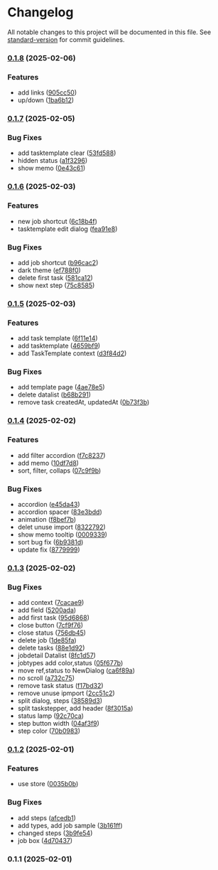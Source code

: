 # Changelog

All notable changes to this project will be documented in this file. See [standard-version](https://github.com/conventional-changelog/standard-version) for commit guidelines.

### [0.1.8](https://github.com/aion0721/task-stepper/compare/v0.1.7...v0.1.8) (2025-02-06)


### Features

* add links ([905cc50](https://github.com/aion0721/task-stepper/commit/905cc50f2d06b89cc11ffcca55de31a93693cce7))
* up/down ([1ba6b12](https://github.com/aion0721/task-stepper/commit/1ba6b12fdb5e0756027ee8c7a4953564162c5edb))

### [0.1.7](https://github.com/aion0721/task-stepper/compare/v0.1.6...v0.1.7) (2025-02-05)


### Bug Fixes

* add tasktemplate clear ([53fd588](https://github.com/aion0721/task-stepper/commit/53fd5882a3b4240b41615eaa12012f64db6e5304))
* hidden status ([a1f3296](https://github.com/aion0721/task-stepper/commit/a1f3296e5f55500ce3d50f6c97d348cf9f65013a))
* show memo ([0e43c61](https://github.com/aion0721/task-stepper/commit/0e43c6107ea9fd6221e929be892f22746328c189))

### [0.1.6](https://github.com/aion0721/task-stepper/compare/v0.1.5...v0.1.6) (2025-02-03)


### Features

* new job shortcut ([6c18b4f](https://github.com/aion0721/task-stepper/commit/6c18b4f0106250bb7ed0e863b3a5842149bb4097))
* tasktemplate edit dialog ([fea91e8](https://github.com/aion0721/task-stepper/commit/fea91e80132e6dfe45deabdf8f1cdebab79952c2))


### Bug Fixes

* add job shortcut ([b96cac2](https://github.com/aion0721/task-stepper/commit/b96cac22a48e7f92a2a24a5ed0885409eda0b162))
* dark theme ([ef788f0](https://github.com/aion0721/task-stepper/commit/ef788f067adc27ab7da2a9cc4090cecbd9d2aba4))
* delete first task ([581ca12](https://github.com/aion0721/task-stepper/commit/581ca126b1afd42cf8e8a7b947a81617140c62c4))
* show next step ([75c8585](https://github.com/aion0721/task-stepper/commit/75c8585437a1466bf412114d9334a905fd9f7fe0))

### [0.1.5](https://github.com/aion0721/task-stepper/compare/v0.1.4...v0.1.5) (2025-02-03)


### Features

* add task template ([6f11e14](https://github.com/aion0721/task-stepper/commit/6f11e141a57f101fe889607fffc95d5dc6434d73))
* add tasktemplate ([4659bf9](https://github.com/aion0721/task-stepper/commit/4659bf94e896d5559887aa690098bb49e48c5ed7))
* add TaskTemplate context ([d3f84d2](https://github.com/aion0721/task-stepper/commit/d3f84d2dc6d739735fb70e1b3a7b88c6996ea3bc))


### Bug Fixes

* add template page ([4ae78e5](https://github.com/aion0721/task-stepper/commit/4ae78e52b64fa216954f6ca4a3949fe0dcf87149))
* delete datalist ([b68b291](https://github.com/aion0721/task-stepper/commit/b68b291a72c4127b23cebe29f6e96dd091879bec))
* remove task createdAt, updatedAt ([0b73f3b](https://github.com/aion0721/task-stepper/commit/0b73f3b90c1c7a363f9f97f358902cf20049570a))

### [0.1.4](https://github.com/aion0721/task-stepper/compare/v0.1.3...v0.1.4) (2025-02-02)


### Features

* add filter accordion ([f7c8237](https://github.com/aion0721/task-stepper/commit/f7c8237dd66e0520619516c32ce2a70986e89cd1))
* add memo ([10df7d8](https://github.com/aion0721/task-stepper/commit/10df7d8c61d4bf30440fc01b88b8cd8d3800656e))
* sort, filter, collaps ([07c9f9b](https://github.com/aion0721/task-stepper/commit/07c9f9b8dd23c23c96e50d4e43d7c9a322d6427b))


### Bug Fixes

* accordion ([e45da43](https://github.com/aion0721/task-stepper/commit/e45da4374c8e91d1017ee079bb717969681b6bee))
* accordion spacer ([83e3bdd](https://github.com/aion0721/task-stepper/commit/83e3bdd0d6b5d2f8c47c87d7b0c182f07cc4f7bf))
* animation ([f8bef7b](https://github.com/aion0721/task-stepper/commit/f8bef7b2c5d0b4b0c79b0aeb85eb5befb5d5871d))
* delet unuse import ([8322792](https://github.com/aion0721/task-stepper/commit/83227925be0b089d42fbd850e3daaac36f840986))
* show memo tooltip ([0009339](https://github.com/aion0721/task-stepper/commit/00093394a8a4e3efeb92e400add8d3af911bde8f))
* sort bug fix ([6b9381d](https://github.com/aion0721/task-stepper/commit/6b9381da1718542ca0ae026ad69f6fb28d11b8e0))
* update fix ([8779999](https://github.com/aion0721/task-stepper/commit/8779999a234a69dc923d9e7e125eec2e2c7ccddf))

### [0.1.3](https://github.com/aion0721/task-stepper/compare/v0.1.2...v0.1.3) (2025-02-02)


### Bug Fixes

* add context ([7cacae9](https://github.com/aion0721/task-stepper/commit/7cacae9990eebe566c277a50646502c873786915))
* add field ([5200ada](https://github.com/aion0721/task-stepper/commit/5200adabbfd381f009de8b2d376179c6d1278b05))
* add first task ([95d6868](https://github.com/aion0721/task-stepper/commit/95d6868d7d19e6091af35adc31bd0a20b6baf552))
* close button ([7cf9f76](https://github.com/aion0721/task-stepper/commit/7cf9f76ca25a4f527bce13a3977beebd0afd4450))
* close status ([756db45](https://github.com/aion0721/task-stepper/commit/756db454b0ec5868960c9cdf58d97e74b981ff92))
* delete job ([1de85fa](https://github.com/aion0721/task-stepper/commit/1de85fa4aa09d8c1d586fef598caba8b8ff693a5))
* delete tasks ([88e1d92](https://github.com/aion0721/task-stepper/commit/88e1d922e02cef0dd5e558d9d15eed509a8ee3e1))
* jobdetail Datalist ([8fc1d57](https://github.com/aion0721/task-stepper/commit/8fc1d578acc9e9d91bac09eaf2d94cc8a41c0544))
* jobtypes add color,status ([05f677b](https://github.com/aion0721/task-stepper/commit/05f677b5310cd15f7c0cbfc998d4b82ef08fddde))
* move ref,status to NewDialog ([ca6f89a](https://github.com/aion0721/task-stepper/commit/ca6f89a190235a603d77004a4db13d3af9ca9dab))
* no scroll ([a732c75](https://github.com/aion0721/task-stepper/commit/a732c7543438872c97526d2a4e6a0c5f91b5eff1))
* remove task status ([f17bd32](https://github.com/aion0721/task-stepper/commit/f17bd32dee455fb4d41ad3d5695f19250e6deff0))
* remove unuse ipmport ([2cc51c2](https://github.com/aion0721/task-stepper/commit/2cc51c20c539c48c15bfc776c95977d5b87b278c))
* split dialog, steps ([38589d3](https://github.com/aion0721/task-stepper/commit/38589d31255e6a2a6fcb0f871b42ba196399fd74))
* split taskstepper, add header ([8f3015a](https://github.com/aion0721/task-stepper/commit/8f3015a89c736d8e4747fcf181b9babf4ec5fa87))
* status lamp ([92c70ca](https://github.com/aion0721/task-stepper/commit/92c70ca72db5b7978ce07774300d90061b63324b))
* step button width ([04af3f9](https://github.com/aion0721/task-stepper/commit/04af3f9183bf745efb033ca6024698e7e6086a68))
* step color ([70b0983](https://github.com/aion0721/task-stepper/commit/70b0983d371382fcf877d84e59580ab42b3889ae))

### [0.1.2](https://github.com/aion0721/task-stepper/compare/v0.1.1...v0.1.2) (2025-02-01)


### Features

* use store ([0035b0b](https://github.com/aion0721/task-stepper/commit/0035b0b6167063c2016dbed156ffa1703cc8184e))


### Bug Fixes

* add steps ([afcedb1](https://github.com/aion0721/task-stepper/commit/afcedb1bea4ca3d5ca890b4ee92213f96a2a46fc))
* add types, add job sample ([3b161ff](https://github.com/aion0721/task-stepper/commit/3b161fffb6c1849cbc239108bea76fe0344463de))
* changed steps ([3b9fe54](https://github.com/aion0721/task-stepper/commit/3b9fe5434c02e6ee660e788a42e362ea7f450a10))
* job box ([4d70437](https://github.com/aion0721/task-stepper/commit/4d70437656b524589f31d64a2d9d78c0af696f52))

### 0.1.1 (2025-02-01)
